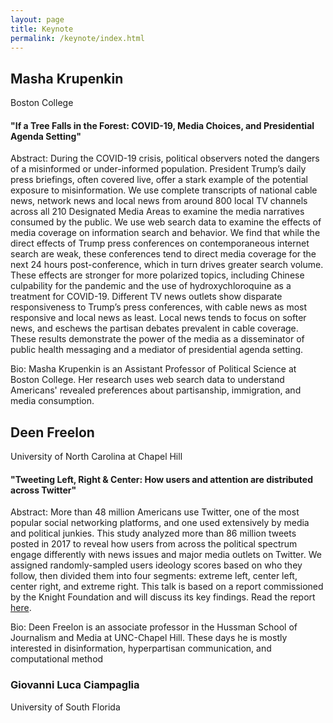```yaml
---
layout: page
title: Keynote
permalink: /keynote/index.html
---
```


## Masha Krupenkin ##
Boston College
#### "If a Tree Falls in the Forest: COVID-19, Media Choices, and Presidential Agenda Setting" ####
Abstract: During the COVID-19 crisis, political observers noted the dangers of a misinformed or under-informed population. President Trump’s daily press briefings, often covered live, offer a stark example of the potential exposure to misinformation. We use complete transcripts of national cable news, network news and local news from around 800 local TV channels across all 210 Designated Media Areas to examine the media narratives consumed by the public. We use web search data to examine the effects of media coverage on information search and behavior. We find that while the direct effects of Trump press conferences on contemporaneous internet search are weak, these conferences tend to direct media coverage for the next 24 hours post-conference, which in turn drives greater search volume. These effects are stronger for more polarized topics, including Chinese culpability for the pandemic and the use of hydroxychloroquine as a treatment for COVID-19. Different TV news outlets show disparate responsiveness to Trump’s press conferences, with cable news as most responsive and local news as least. Local news tends to focus on softer news, and eschews the partisan debates prevalent in cable coverage. These results demonstrate the power of the media as a disseminator of public health messaging and a mediator of presidential agenda setting.

Bio: Masha Krupenkin is an Assistant Professor of Political Science at Boston College. Her research uses web search data to understand Americans' revealed preferences about partisanship, immigration, and media consumption. 



## Deen Freelon ##
University of North Carolina at Chapel Hill
#### "Tweeting Left, Right & Center: How users and attention are distributed across Twitter" ####
Abstract: More than 48 million Americans use Twitter, one of the most popular social networking platforms, and one used extensively by media and political junkies. This study analyzed more than 86 million tweets posted in 2017 to reveal how users from across the political spectrum engage differently with news issues and major media outlets on Twitter. We assigned randomly-sampled users ideology scores based on who they follow, then divided them into four segments: extreme left, center left, center right, and extreme right. This talk is based on a report commissioned by the Knight Foundation and will discuss its key findings. Read the report [here](https://knightfoundation.org/wp-content/uploads/2019/12/KF-Twitter-Report-Part1-v6.pdf).

Bio: Deen Freelon is an associate professor in the Hussman School of Journalism and Media at UNC-Chapel Hill. These days he is mostly interested in disinformation, hyperpartisan communication, and computational method


### Giovanni Luca Ciampaglia ###
University of South Florida
